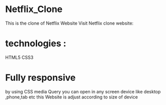 # Netflix_Clone
 This is the clone of Netflix Website
 Visit Netflix clone website:
# technologies :
HTML5 
CSS3
# Fully responsive
  by using CSS media Query you can open in any screen device like desktop ,phone,tab etc 
  this Website is adjust according to size of device 
